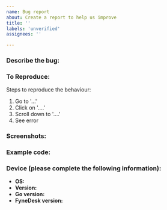 ```yaml
---
name: Bug report
about: Create a report to help us improve
title: ''
labels: 'unverified'
assignees: ''

---
```


<!-- Please search for open issues that relate to the same problem before opening a new one. -->

### Describe the bug:
<!-- A clear and concise description about the bug. -->


### To Reproduce:
Steps to reproduce the behaviour:
1. Go to '...'
2. Click on '....'
3. Scroll down to '....'
4. See error

### Screenshots:
<!-- If applicable, add screenshots or gifs to help explain your problem. -->


### Example code:
<!-- If applicable, add a short code snippet to help explain and simplify reproduction of the problem. -->
<!-- Please write the code inside a code block with go syntax, like this:
```go
Write your code here.
```
-->


### Device (please complete the following information):
 - **OS:** <!-- [e.g. Linux, MacOS or iOS] -->
 - **Version:** <!-- [e.g. 5.10.2, 10.13 High Sierra or 14.2] -->
 - **Go version:** <!-- [e.g. 1.12.3] -->
 - **FyneDesk version:** <!-- [e.g. 0.2.0 or git SHA] -->
